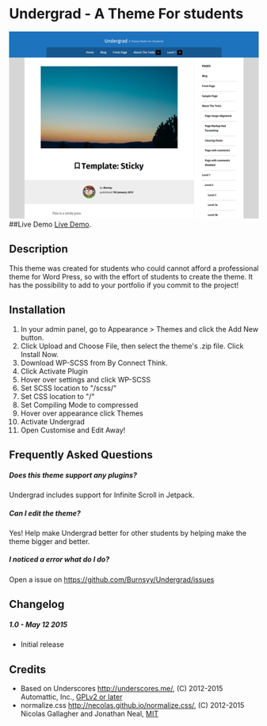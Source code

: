 # Undergrad - A Theme For students
![screenshot](screenshot.png "screenshot")
##Live Demo
[Live Demo](http://undergrad.burnsy.me/).
## Description
This theme was created for students who could cannot afford a professional theme for Word Press, so with the effort of students to create the theme. It has the possibility to add to your portfolio if you commit to the project!
## Installation
1. In your admin panel, go to Appearance > Themes and click the Add New button.
2. Click Upload and Choose File, then select the theme's .zip file. Click Install Now.
3. Download WP-SCSS from By Connect Think.
4. Click Activate Plugin
5. Hover over settings and click WP-SCSS
6. Set SCSS location to "/scss/"
7. Set CSS location to "/"
8. Set Compiling Mode to compressed
9. Hover over appearance click Themes
10. Activate Undergrad
11. Open Customise and Edit Away!

## Frequently Asked Questions
##### Does this theme support any plugins?
Undergrad includes support for Infinite Scroll in Jetpack.
##### Can I edit the theme?
Yes! Help make Undergrad better for other students by helping make the theme bigger and better.
##### I noticed a error what do I do?
Open a issue on https://github.com/Burnsyy/Undergrad/issues
## Changelog
##### 1.0 - May 12 2015
* Initial release

## Credits
* Based on Underscores http://underscores.me/, (C) 2012-2015 Automattic, Inc., [GPLv2 or later](https://www.gnu.org/licenses/gpl-2.0.html)
* normalize.css http://necolas.github.io/normalize.css/, (C) 2012-2015 Nicolas Gallagher and Jonathan Neal, [MIT](http://opensource.org/licenses/MIT)
